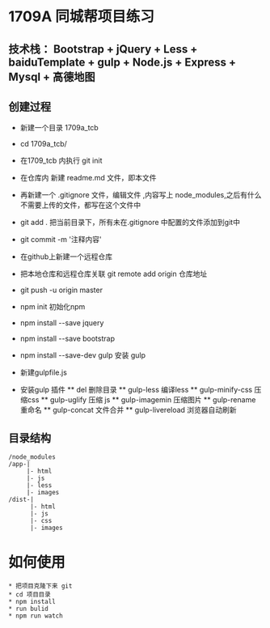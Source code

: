 # 1709A 同城帮项目练习

## 技术栈： Bootstrap + jQuery + Less + baiduTemplate + gulp + Node.js + Express + Mysql + 高德地图

 
## 创建过程
* 新建一个目录 1709a_tcb
* cd 1709a_tcb/
* 在1709_tcb 内执行  git init
* 在仓库内 新建 readme.md 文件，即本文件
* 再新建一个 .gitignore 文件，编辑文件 ,内容写上 node_modules,之后有什么不需要上传的文件，都写在这个文件中
* git add .  把当前目录下，所有未在.gitignore 中配置的文件添加到git中
* git commit -m '注释内容'
* 在github上新建一个远程仓库
* 把本地仓库和远程仓库关联   git remote add origin 仓库地址
* git push -u origin master

* npm init 初始化npm
* npm install --save jquery
* npm install --save bootstrap
* npm install --save-dev gulp 安装 gulp
* 新建gulpfile.js
* 安装gulp 插件
	** del 删除目录
	** gulp-less 编译less
	** gulp-minify-css 压缩css
	** gulp-uglify  压缩 js
	** gulp-imagemin 压缩图片
	** gulp-rename 重命名
	** gulp-concat 文件合并
	** gulp-livereload 浏览器自动刷新



## 目录结构
	/node_modules
	/app-|
		 |- html
		 |- js
		 |- less
		 |- images
	/dist-|
		  |- html
		  |- js
		  |- css
		  |- images


# 如何使用
	* 把项目克隆下来 git 
	* cd 项目目录
	* npm install
	* run bulid
	* npm run watch
